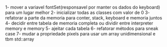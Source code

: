 1- mover a variavel fontSet(responsavel por manter os dados do keyboard) para um lugar melhor
2- inicializar todas as classes com valor de 0
3- refatorar a parte da memoria para conter, stack, keyboard e memoria juntos
4- decidir entre tabela de memoria completa ou dividir entre interpreter memory e memory
5- ajeitar cada tabela
6- refatorar métodos para sneak case
7- mudar a propriedade pixels para usar um array unidimensional e tbm std::array
